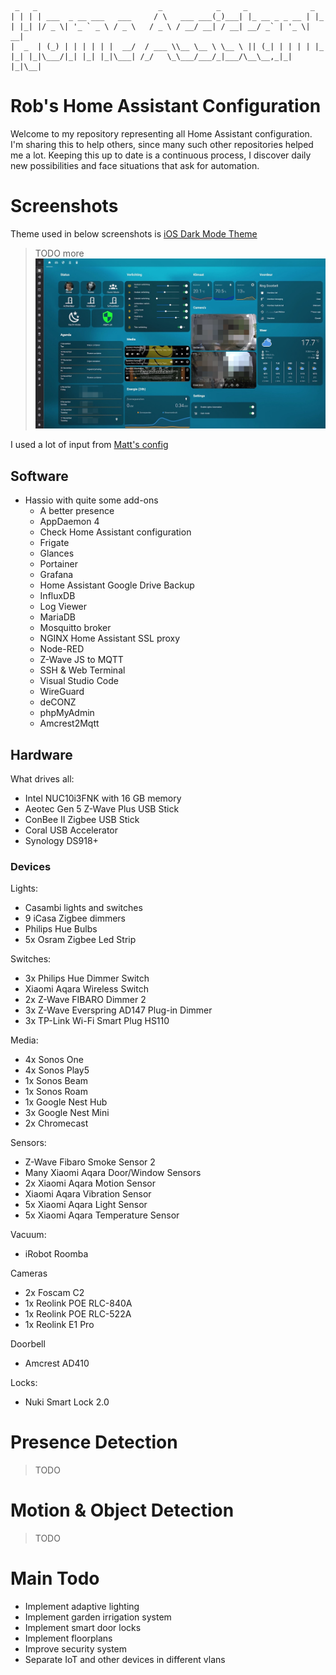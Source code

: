 ```
 _   _                           _            _     _              _   
| | | | ___  _ __ ___   ___     / \   ___ ___(_)___| |_ __ _ _ __ | |_ 
| |_| |/ _ \| '_ ` _ \ / _ \   / _ \ / __/ __| / __| __/ _` | '_ \| __|
|  _  | (_) | | | | | |  __/  / ___ \\__ \__ \ \__ \ || (_| | | | | |_ 
|_| |_|\___/|_| |_| |_|\___| /_/   \_\___/___/_|___/\__\__,_|_| |_|\__|
```
# Rob's Home Assistant Configuration
Welcome to my repository representing all Home Assistant configuration. I'm sharing this to help others, since many such other repositories helped me a lot.
Keeping this up to date is a continuous process, I discover daily new possibilities and face situations that ask for automation.

# Screenshots
Theme used in below screenshots is [iOS Dark Mode Theme](https://github.com/basnijholt/lovelace-ios-dark-mode-theme/)
> TODO more
![Main Dashboard](https://github.com/robsonke/hass-config/blob/master/www/screenshots/main-dashboard.jpg)

I used a lot of input from [Matt's config](https://github.com/matt8707/hass-config)

## Software
- Hassio with quite some add-ons
  - A better presence
  - AppDaemon 4
  - Check Home Assistant configuration
  - Frigate
  - Glances
  - Portainer
  - Grafana
  - Home Assistant Google Drive Backup
  - InfluxDB
  - Log Viewer
  - MariaDB
  - Mosquitto broker
  - NGINX Home Assistant SSL proxy
  - Node-RED
  - Z-Wave JS to MQTT
  - SSH & Web Terminal
  - Visual Studio Code
  - WireGuard
  - deCONZ
  - phpMyAdmin
  - Amcrest2Mqtt

## Hardware
What drives all:
- Intel NUC10i3FNK with 16 GB memory
- Aeotec Gen 5 Z-Wave Plus USB Stick
- ConBee II Zigbee USB Stick
- Coral USB Accelerator
- Synology DS918+

### Devices
Lights:
- Casambi lights and switches
- 9 iCasa Zigbee dimmers
- Philips Hue Bulbs
- 5x Osram Zigbee Led Strip

Switches:
- 3x Philips Hue Dimmer Switch
- Xiaomi Aqara Wireless Switch
- 2x Z-Wave FIBARO Dimmer 2
- 3x Z-Wave Everspring AD147 Plug-in Dimmer
- 3x TP-Link Wi-Fi Smart Plug HS110

Media:
- 4x Sonos One
- 4x Sonos Play5
- 1x Sonos Beam
- 1x Sonos Roam
- 1x Google Nest Hub
- 3x Google Nest Mini
- 2x Chromecast

Sensors:
- Z-Wave Fibaro Smoke Sensor 2
- Many Xiaomi Aqara Door/Window Sensors
- 2x Xiaomi Aqara Motion Sensor
- Xiaomi Aqara Vibration Sensor
- 5x Xiaomi Aqara Light Sensor
- 5x Xiaomi Aqara Temperature Sensor

Vacuum:
- iRobot Roomba 

Cameras
- 2x Foscam C2
- 1x Reolink POE RLC-840A
- 1x Reolink POE RLC-522A
- 1x Reolink E1 Pro

Doorbell
- Amcrest AD410

Locks:
- Nuki Smart Lock 2.0

# Presence Detection
> TODO

# Motion & Object Detection
> TODO

# Main Todo
- Implement adaptive lighting
- Implement garden irrigation system
- Implement smart door locks
- Implement floorplans
- Improve security system
- Separate IoT and other devices in different vlans

